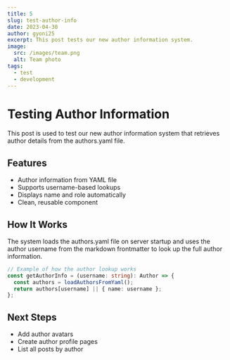 ```yaml
---
title: 5
slug: test-author-info
date: 2023-04-30
author: gyoni25
excerpt: This post tests our new author information system.
image:
  src: /images/team.png
  alt: Team photo
tags:
  - test
  - development
---
```


# Testing Author Information

This post is used to test our new author information system that retrieves author details from the authors.yaml file.

## Features

- Author information from YAML file
- Supports username-based lookups
- Displays name and role automatically
- Clean, reusable component

## How It Works

The system loads the authors.yaml file on server startup and uses the author username from the markdown frontmatter to look up the full author information.

```typescript
// Example of how the author lookup works
const getAuthorInfo = (username: string): Author => {
  const authors = loadAuthorsFromYaml();
  return authors[username] || { name: username };
};
```

## Next Steps

- Add author avatars
- Create author profile pages
- List all posts by author
